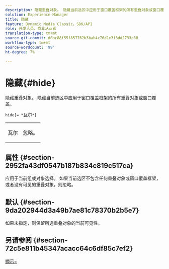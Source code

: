 ```yaml
---
description: 隐藏重叠对象。 隐藏当前选区中应用于窗口覆盖框架的所有重叠对象或窗口覆盖。
solution: Experience Manager
title: 隐藏
feature: Dynamic Media Classic，SDK/API
role: 开发人员，商业从业者
translation-type: tm+mt
source-git-commit: d0bc88f55f857762b3bab4c76d1e3f3dd2733d60
workflow-type: tm+mt
source-wordcount: '99'
ht-degree: 7%

---
```



# 隐藏{#hide}

隐藏重叠对象。 隐藏当前选区中应用于窗口覆盖框架的所有重叠对象或窗口覆盖。

`hide[= *`瓦尔`*]`

<table id="simpletable_015459EC2F4642A59B04F0B8064070B1"> 
 <tr class="strow"> 
  <td class="stentry"> <p><span class="codeph"> <span class="varname"> 瓦尔</span></span> </p> </td> 
  <td class="stentry"> <p>忽略。 </p></td> 
 </tr> 
</table>

## 属性 {#section-2952fa43df0547b187b834c819c517ca}

应用于当前组或对象选择。 如果当前选区不包含任何重叠对象或窗口覆盖框架，或者没有可见的重叠对象，则忽略。

## 默认 {#section-9da202944d3a49b7ae81c78370b2b5e7}

如果未指定，则保留所选重叠对象的当前可见性。

## 另请参阅 {#section-72c5e811b45347acacc64c6df85c7ef2}

[顯示=](../../../../../ir-api/http-protocol/image-rendering-api-ref/c-ir-http-protocol-ref/c-ir-http-protocol-command-reference/r-ir-show.md#reference-f1824e1a501144bc9a6ae28de8e6bcb9)
